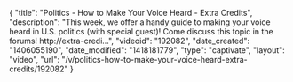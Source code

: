{
    "title": "Politics - How to Make Your Voice Heard - Extra Credits",
    "description": "This week, we offer a handy guide to making your voice heard in U.S. politics (with special guest)! Come discuss this topic in the forums! http:\/\/extra-credi...",
    "videoid": "192082",
    "date_created": "1406055190",
    "date_modified": "1418181779",
    "type": "captivate",
    "layout": "video",
    "url": "\/v\/politics-how-to-make-your-voice-heard-extra-credits\/192082"
}